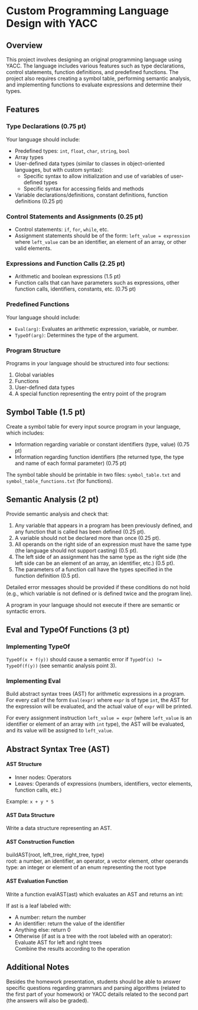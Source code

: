 # Custom Programming Language Design with YACC

## Overview

This project involves designing an original programming language using YACC. The language includes various features such as type declarations, control statements, function definitions, and predefined functions. The project also requires creating a symbol table, performing semantic analysis, and implementing functions to evaluate expressions and determine their types.

## Features

### Type Declarations (0.75 pt)

Your language should include:
- Predefined types: `int`, `float`, `char`, `string`, `bool`
- Array types
- User-defined data types (similar to classes in object-oriented languages, but with custom syntax):
  - Specific syntax to allow initialization and use of variables of user-defined types
  - Specific syntax for accessing fields and methods
- Variable declarations/definitions, constant definitions, function definitions (0.25 pt)

### Control Statements and Assignments (0.25 pt)

- Control statements: `if`, `for`, `while`, etc.
- Assignment statements should be of the form: `left_value = expression` where `left_value` can be an identifier, an element of an array, or other valid elements.

### Expressions and Function Calls (2.25 pt)

- Arithmetic and boolean expressions (1.5 pt)
- Function calls that can have parameters such as expressions, other function calls, identifiers, constants, etc. (0.75 pt)

### Predefined Functions

Your language should include:
- `Eval(arg)`: Evaluates an arithmetic expression, variable, or number.
- `TypeOf(arg)`: Determines the type of the argument.

### Program Structure

Programs in your language should be structured into four sections:
1. Global variables
2. Functions
3. User-defined data types
4. A special function representing the entry point of the program

## Symbol Table (1.5 pt)

Create a symbol table for every input source program in your language, which includes:
- Information regarding variable or constant identifiers (type, value) (0.75 pt)
- Information regarding function identifiers (the returned type, the type and name of each formal parameter) (0.75 pt)

The symbol table should be printable in two files: `symbol_table.txt` and `symbol_table_functions.txt` (for functions).

## Semantic Analysis (2 pt)

Provide semantic analysis and check that:
1. Any variable that appears in a program has been previously defined, and any function that is called has been defined (0.25 pt).
2. A variable should not be declared more than once (0.25 pt).
3. All operands on the right side of an expression must have the same type (the language should not support casting) (0.5 pt).
4. The left side of an assignment has the same type as the right side (the left side can be an element of an array, an identifier, etc.) (0.5 pt).
5. The parameters of a function call have the types specified in the function definition (0.5 pt).

Detailed error messages should be provided if these conditions do not hold (e.g., which variable is not defined or is defined twice and the program line).

A program in your language should not execute if there are semantic or syntactic errors.

## Eval and TypeOf Functions (3 pt)

### Implementing TypeOf

`TypeOf(x + f(y))` should cause a semantic error if `TypeOf(x) != TypeOf(f(y))` (see semantic analysis point 3).

### Implementing Eval

Build abstract syntax trees (AST) for arithmetic expressions in a program. For every call of the form `Eval(expr)` where `expr` is of type `int`, the AST for the expression will be evaluated, and the actual value of `expr` will be printed.

For every assignment instruction `left_value = expr` (where `left_value` is an identifier or element of an array with `int` type), the AST will be evaluated, and its value will be assigned to `left_value`.

## Abstract Syntax Tree (AST)

#### AST Structure

- Inner nodes: Operators
- Leaves: Operands of expressions (numbers, identifiers, vector elements, function calls, etc.)

Example: `x + y * 5`

#### AST Data Structure

Write a data structure representing an AST.

#### AST Construction Function

buildAST(root, left_tree, right_tree, type)  
root: a number, an identifier, an operator, a vector element, other operands  
type: an integer or element of an enum representing the root type  

#### AST Evaluation Function 
Write a function evalAST(ast) which evaluates an AST and returns an int:  

If ast is a leaf labeled with:  
- A number: return the number  
- An identifier: return the value of the identifier  
- Anything else: return 0  
- Otherwise (if ast is a tree with the root labeled with an operator):  
Evaluate AST for left and right trees   
Combine the results according to the operation  
## Additional Notes  
Besides the homework presentation, students should be able to answer specific questions regarding grammars and parsing algorithms (related to the first part of your homework) or YACC details related to the second part (the answers will also be graded).
